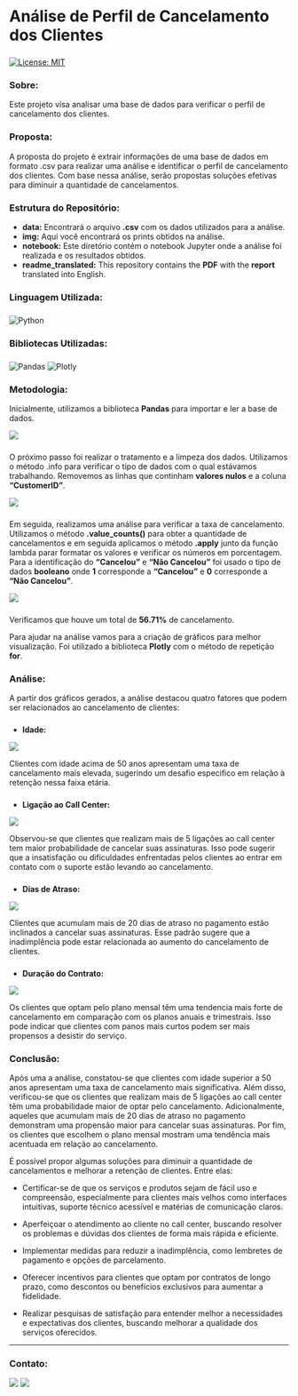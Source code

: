 # Análise de Perfil de Cancelamento dos Clientes

###
[![License: MIT](https://img.shields.io/badge/License-MIT-black.svg)](https://opensource.org/licenses/MIT) 

### Sobre:

Este projeto visa analisar uma base de dados para verificar o perfil de cancelamento dos clientes. 

### Proposta:

A proposta do projeto é extrair informações de uma base de dados em formato .csv para realizar uma análise e identificar o perfil de cancelamento dos clientes. Com base nessa análise, serão propostas soluções efetivas para diminuir a quantidade de cancelamentos.

### Estrutura do Repositório:
- <strong>data:</strong> Encontrará o arquivo **.csv** com os dados utilizados para a análise.
- <strong>img:</strong> Aqui você encontrará os prints obtidos na análise.
- <strong>notebook:</strong> Este diretório contém o notebook Jupyter onde a análise foi realizada e os resultados obtidos.
- <strong>readme_translated:</strong> This repository contains the **PDF** with the **report** translated into English.

### Linguagem Utilizada:
###
![Python](https://img.shields.io/badge/python-3670A0?style=for-the-badge&logo=python&logoColor=white&color=black)

### Bibliotecas Utilizadas:
###
![Pandas](https://img.shields.io/badge/pandas-%23150458.svg?style=for-the-badge&logo=pandas&logoColor=white&color=black) 	![Plotly](https://img.shields.io/badge/Plotly-%233F4F75.svg?style=for-the-badge&logo=plotly&logoColor=white&color=black)

### Metodologia:

Inicialmente, utilizamos a biblioteca **Pandas** para importar e ler a base de dados.

<img src="/img/dados.png">

###
O próximo passo foi realizar o tratamento e a limpeza dos dados. Utilizamos o método .info para verificar o tipo de dados com o qual estávamos trabalhando. Removemos as linhas que continham **valores nulos** e a coluna **“CustomerID”**. 

<img src="/img/dados-info.png">

###
Em seguida, realizamos uma análise para verificar a taxa de cancelamento. Utilizamos o método **.value_counts()** para obter a quantidade de cancelamentos e em seguida aplicamos o método **.apply** junto da função lambda parar formatar os valores e verificar os números em porcentagem. Para a identificação do **“Cancelou”** e **“Não Cancelou”** foi usado o tipo de dados **booleano** onde **1** corresponde a **“Cancelou”** e **0** corresponde a **“Não Cancelou”**.

<img src="/img/dados-cancelamento.png">

###
Verificamos que houve um total de **56.71%** de cancelamento.

Para ajudar na análise vamos para a criação de gráficos para melhor visualização. Foi utilizado a biblioteca **Plotly** com o método de repetição **for**.

### Análise:

A partir dos gráficos gerados, a análise destacou quatro fatores que podem ser relacionados ao cancelamento de clientes:

###
- <strong>Idade:</strong>

<img src="/img/grafico-idade.png">

Clientes com idade acima de 50 anos apresentam uma taxa de cancelamento mais elevada, sugerindo um desafio especifico em relação à retenção nessa faixa etária.

###
- <strong>Ligação ao Call Center:</strong>

<img src="/img/grafico-ligacao-callcenter.png">

Observou-se que clientes que realizam mais de 5 ligações ao call center tem maior probabilidade de cancelar suas assinaturas. Isso pode sugerir que a insatisfação ou dificuldades enfrentadas pelos clientes ao entrar em contato com o suporte estão levando ao     cancelamento.

###
- <strong>Dias de Atraso:</strong>

<img src="/img/grafico-dias-atraso.png">

Clientes que acumulam mais de 20 dias de atraso no pagamento estão inclinados a cancelar suas assinaturas. Esse padrão sugere que a inadimplência pode estar relacionada ao aumento do cancelamento de clientes.

###
- <strong>Duração do Contrato:</strong>

<img src="/img/grafico-duracao-contrato.png">

Os clientes que optam pelo plano mensal têm uma tendencia mais forte de cancelamento em comparação com os planos anuais e trimestrais. Isso pode indicar que clientes com panos mais curtos podem ser mais propensos a desistir do serviço.

### Conclusão:

Após uma a análise, constatou-se que clientes com idade superior a 50 anos apresentam uma taxa de cancelamento mais significativa. Além disso, verificou-se que os clientes que realizam mais de 5 ligações ao call center têm uma probabilidade maior de optar pelo cancelamento. Adicionalmente, aqueles que acumulam mais de 20 dias de atraso no pagamento demonstram uma propensão maior para cancelar suas assinaturas. Por fim, os clientes que escolhem o plano mensal mostram uma tendência mais acentuada em relação ao cancelamento.

É possível propor algumas soluções para diminuir a quantidade de cancelamentos e melhorar a retenção de clientes. Entre elas:

- Certificar-se de que os serviços e produtos sejam de fácil uso e compreensão, especialmente para clientes mais velhos como interfaces intuitivas, suporte técnico acessível e matérias de comunicação claros.

- Aperfeiçoar o atendimento ao cliente no call center, buscando resolver os problemas e dúvidas dos clientes de forma mais rápida e eficiente.

- Implementar medidas para reduzir a inadimplência, como lembretes de pagamento e opções de parcelamento.

- Oferecer incentivos para clientes que optam por contratos de longo prazo, como descontos ou benefícios exclusivos para aumentar a fidelidade.

- Realizar pesquisas de satisfação para entender melhor a necessidades e expectativas dos clientes, buscando melhorar a qualidade dos serviços oferecidos.


---
### Contato:

<div>
  <a href="https://linkedin.com/in/marcospontesjunior" target="_blank"><img src="https://img.shields.io/badge/linkedin-%230077B5.svg?style=for-the-badge&logo=linkedin&logoColor=white&color=black" target="_blank"></a>  
  <a href = "mailto:marcospntsjunior@gmail.com"><img src="https://img.shields.io/badge/Gmail-D14836?style=for-the-badge&logo=gmail&logoColor=white&color=black" target="_blank"></a>
</div>
